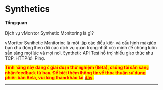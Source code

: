 # Synthetics

#### Tổng quan <a href="#synthetics-tongquan" id="synthetics-tongquan"></a>

Dịch vụ vMonitor Synthetic Monitoring là gì?

vMonitor Synthetic Monitoring là một tập các điều kiện và cấu hình mà giúp bạn chủ động theo dõi các dịch vụ quan trọng nhất của mình để chúng luôn sẵn sàng mọi lúc và mọi nơi. Synthetic API Test hỗ trợ nhiều giao thức như TCP, HTTP(s), Ping.

<mark style="color:red;">**Tính năng này đang ở giai đoạn thử nghiệm (Beta), chúng tôi sẵn sàng nhận feedback từ bạn. Để biết thêm thông tin về thỏa thuận sử dụng phiên bản Beta, vui lòng tham khảo tại**</mark> [<mark style="color:red;">**đây**</mark>](https://www.vngcloud.vn/en/web/guest/beta-test-agreement)<mark style="color:red;">**.**</mark>

***

